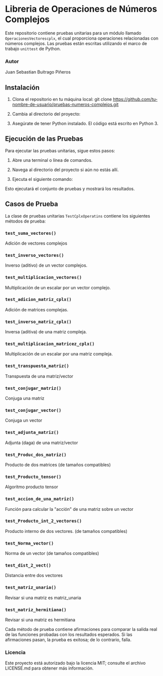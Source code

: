 # Libreria de Operaciones de Números Complejos

Este repositorio contiene pruebas unitarias para un módulo llamado `OperacionesVectorescplx`, el cual proporciona operaciones relacionadas con números complejos. Las pruebas están escritas utilizando el marco de trabajo `unittest` de Python.

### Autor
Juan Sebastian Buitrago Piñeros

## Instalación

1. Clona el repositorio en tu máquina local:
git clone https://github.com/tu-nombre-de-usuario/pruebas-numeros-complejos.git

2. Cambia al directorio del proyecto:

3. Asegúrate de tener Python instalado. El código está escrito en Python 3.

## Ejecución de las Pruebas

Para ejecutar las pruebas unitarias, sigue estos pasos:

1. Abre una terminal o línea de comandos.

2. Navega al directorio del proyecto si aún no estás allí.

3. Ejecuta el siguiente comando:

Esto ejecutará el conjunto de pruebas y mostrará los resultados.

## Casos de Prueba

La clase de pruebas unitarias `TestCplxOperatins` contiene los siguientes métodos de prueba:

### `test_suma_vectores()`

Adición de vectores complejos

### `test_inverso_vectores()`

Inverso (aditivo) de un vector complejos.

### `test_multiplicacion_vectores()`

Multiplicación de un escalar por un vector complejo.

### `test_adicion_matriz_cplx()`

Adición de matrices complejas.

### `test_inverso_matriz_cplx()`

Inversa (aditiva) de una matriz compleja.

### `test_multiplicacion_matricez_cplx()`

Multiplicación de un escalar por una matriz compleja.

### `test_transpuesta_matriz()`

Transpuesta de una matriz/vector

### `test_conjugar_matriz()`

Conjuga una matriz

### `test_conjugar_vector()`

Conjuga un vector

### `test_adjunta_matriz()`

Adjunta (daga) de una matriz/vector

### `test_Produc_dos_matriz()`

Producto de dos matrices (de tamaños compatibles)

### `test_Producto_tensor()`

Algoritmo producto tensor

### `test_accion_de_una_matriz()`

Función para calcular la "acción" de una matriz sobre un vector

### `test_Producto_int_2_vectores()`

Producto interno de dos vectores. (de tamaños compatibles)

### `test_Norma_vector()`

Norma de un vector (de tamaños compatibles)

### `test_dist_2_vect()`

Distancia entre dos vectores

### `test_matriz_unaria()`

Revisar si una matriz es matriz_unaria

### `test_matriz_hermitiana()`

Revisar si una matriz es hermitiana

Cada método de prueba contiene afirmaciones para comparar la salida real de las funciones probadas con los resultados esperados. Si las afirmaciones pasan, la prueba es exitosa; de lo contrario, falla.

### Licencia

Este proyecto está autorizado bajo la licencia MIT; consulte el archivo LICENSE.md para obtener más información.